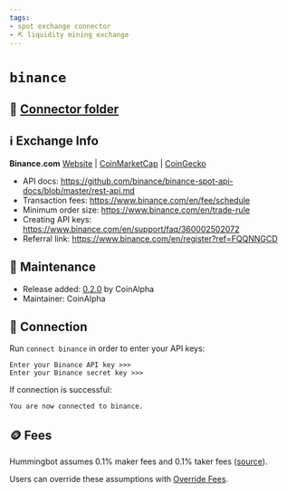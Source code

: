 ```yaml
---
tags:
- spot exchange connector
- ⛏️ liquidity mining exchange
---
```


# `binance`

## 📁 [Connector folder](https://github.com/hummingbot/hummingbot/tree/master/hummingbot/connector/exchange/binance)

## ℹ️ Exchange Info

**Binance.com** [Website](https://binance.com/) | [CoinMarketCap](https://coinmarketcap.com/exchanges/binance/) | [CoinGecko](https://www.coingecko.com/en/exchanges/binance)

* API docs: https://github.com/binance/binance-spot-api-docs/blob/master/rest-api.md
* Transaction fees: https://www.binance.com/en/fee/schedule
* Minimum order size: https://www.binance.com/en/trade-rule
* Creating API keys: https://www.binance.com/en/support/faq/360002502072
* Referral link: https://www.binance.com/en/register?ref=FQQNNGCD

## 👷 Maintenance

* Release added: [0.2.0](/release-notes/0.2.0/) by CoinAlpha
* Maintainer: CoinAlpha

## 🔑 Connection

Run `connect binance` in order to enter your API keys:
 
```
Enter your Binance API key >>>
Enter your Binance secret key >>>
```

If connection is successful:
```
You are now connected to binance.
```

## 🪙 Fees

Hummingbot assumes 0.1% maker fees and 0.1% taker fees ([source](https://github.com/hummingbot/hummingbot/blob/master/hummingbot/connector/exchange/binance/binance_utils.py#L10)).

Users can override these assumptions with [Override Fees](/global-configs/override-fees/).
